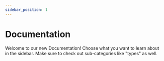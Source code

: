 ```yaml
---
sidebar_position: 1
---
```


# Documentation

Welcome to our new Documentation! Choose what you want to learn about in the sidebar. Make sure to check out sub-categories like "types" as well.
